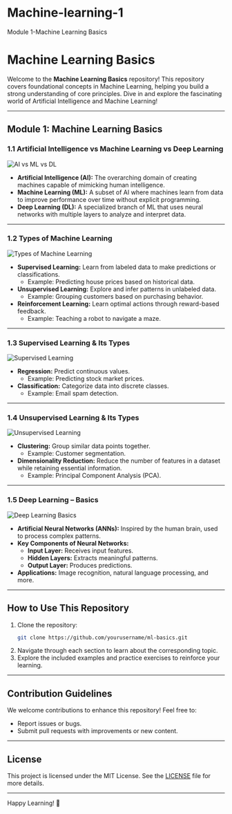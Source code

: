 # Machine-learning-1
Module 1-Machine Learning Basics
# Machine Learning Basics

Welcome to the **Machine Learning Basics** repository! This repository covers foundational concepts in Machine Learning, helping you build a strong understanding of core principles. Dive in and explore the fascinating world of Artificial Intelligence and Machine Learning!

---

## Module 1: Machine Learning Basics

### 1.1 Artificial Intelligence vs Machine Learning vs Deep Learning
![AI vs ML vs DL](https://via.placeholder.com/800x400?text=AI+vs+ML+vs+DL)
- **Artificial Intelligence (AI):** The overarching domain of creating machines capable of mimicking human intelligence.
- **Machine Learning (ML):** A subset of AI where machines learn from data to improve performance over time without explicit programming.
- **Deep Learning (DL):** A specialized branch of ML that uses neural networks with multiple layers to analyze and interpret data.

---

### 1.2 Types of Machine Learning
![Types of Machine Learning](https://via.placeholder.com/800x400?text=Types+of+Machine+Learning)
- **Supervised Learning:** Learn from labeled data to make predictions or classifications.
  - Example: Predicting house prices based on historical data.
- **Unsupervised Learning:** Explore and infer patterns in unlabeled data.
  - Example: Grouping customers based on purchasing behavior.
- **Reinforcement Learning:** Learn optimal actions through reward-based feedback.
  - Example: Teaching a robot to navigate a maze.

---

### 1.3 Supervised Learning & Its Types
![Supervised Learning](https://via.placeholder.com/800x400?text=Supervised+Learning)
- **Regression:** Predict continuous values.
  - Example: Predicting stock market prices.
- **Classification:** Categorize data into discrete classes.
  - Example: Email spam detection.

---

### 1.4 Unsupervised Learning & Its Types
![Unsupervised Learning](https://via.placeholder.com/800x400?text=Unsupervised+Learning)
- **Clustering:** Group similar data points together.
  - Example: Customer segmentation.
- **Dimensionality Reduction:** Reduce the number of features in a dataset while retaining essential information.
  - Example: Principal Component Analysis (PCA).

---

### 1.5 Deep Learning – Basics
![Deep Learning Basics](https://via.placeholder.com/800x400?text=Deep+Learning+Basics)
- **Artificial Neural Networks (ANNs):** Inspired by the human brain, used to process complex patterns.
- **Key Components of Neural Networks:**
  - **Input Layer:** Receives input features.
  - **Hidden Layers:** Extracts meaningful patterns.
  - **Output Layer:** Produces predictions.
- **Applications:** Image recognition, natural language processing, and more.

---

## How to Use This Repository
1. Clone the repository:
   ```bash
   git clone https://github.com/yourusername/ml-basics.git
   ```
2. Navigate through each section to learn about the corresponding topic.
3. Explore the included examples and practice exercises to reinforce your learning.

---

## Contribution Guidelines
We welcome contributions to enhance this repository! Feel free to:
- Report issues or bugs.
- Submit pull requests with improvements or new content.

---

## License
This project is licensed under the MIT License. See the [LICENSE](LICENSE) file for more details.

---

Happy Learning! 🎉

